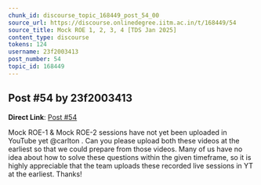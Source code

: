 ```yaml
---
chunk_id: discourse_topic_168449_post_54_00
source_url: https://discourse.onlinedegree.iitm.ac.in/t/168449/54
source_title: Mock ROE 1, 2, 3, 4 [TDS Jan 2025]
content_type: discourse
tokens: 124
username: 23f2003413
post_number: 54
topic_id: 168449
---
```


## Post #54 by 23f2003413

**Direct Link**: [Post #54](https://discourse.onlinedegree.iitm.ac.in/t/168449/54)

Mock ROE-1 &amp; Mock ROE-2 sessions have not yet been uploaded in YouTube yet @carlton . Can you please upload both these videos at the earliest so that we could prepare from those videos. Many of us have no idea about how to solve these questions within the given timeframe, so it is highly appreciable that the team uploads these recorded live sessions in YT at the earliest. Thanks!
